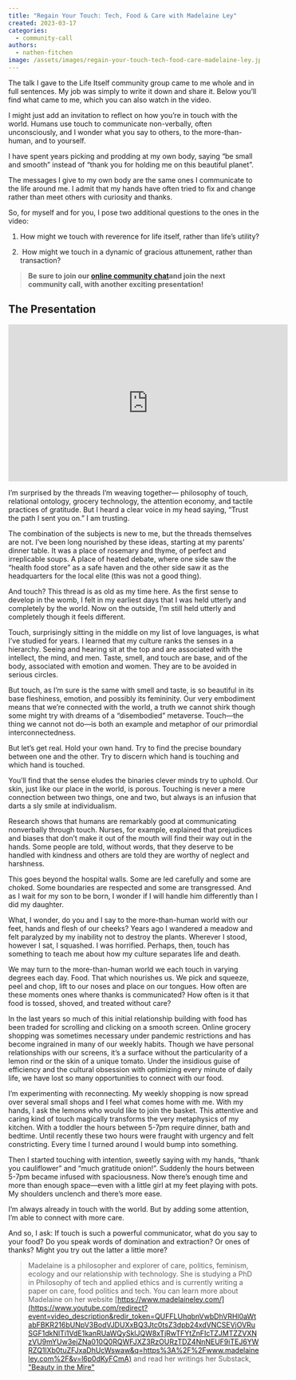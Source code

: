 ```yaml
---
title: "Regain Your Touch: Tech, Food & Care with Madelaine Ley"
created: 2023-03-17
categories: 
  - community-call
authors:
  - nathen-fitchen
image: /assets/images/regain-your-touch-tech-food-care-madelaine-ley.jpg
---
```


The talk I gave to the Life Itself community group came to me whole and in full sentences. My job was simply to write it down and share it. Below you’ll find what came to me, which you can also watch in the video. 

I might just add an invitation to reflect on how you’re in touch with the world. Humans use touch to communicate non-verbally, often unconsciously, and I wonder what you say to others, to the more-than-human, and to yourself. 

I have spent years picking and prodding at my own body, saying “be small and smooth” instead of “thank you for holding me on this beautiful planet”. 

The messages I give to my own body are the same ones I communicate to the life around me. I admit that my hands have often tried to fix and change rather than meet others with curiosity and thanks.  

So, for myself and for you, I pose two additional questions to the ones in the video:

1.  How might we touch with reverence for life itself, rather than life’s utility?
    
2.   How might we touch in a dynamic of gracious attunement, rather than transaction? 


> **Be sure to join our [online community chat](https://chat.whatsapp.com/JNJCTZugNQn1fq89xbHtfA)and join the next community call, with another exciting presentation!**


## The Presentation

<iframe width="560" height="315" src="https://www.youtube.com/embed/l6p0dKyFCmA" title="YouTube video player" frameborder="0" allow="accelerometer; autoplay; clipboard-write; encrypted-media; gyroscope; picture-in-picture; web-share" allowfullscreen></iframe>

I’m surprised by the threads I’m weaving together— philosophy of touch, relational ontology, grocery technology, the attention economy, and tactile practices of gratitude. But I heard a clear voice in my head saying, “Trust the path I sent you on.” I am trusting. 

The combination of the subjects is new to me, but the threads themselves are not. I’ve been long nourished by these ideas, starting at my parents’ dinner table. It was a place of rosemary and thyme, of perfect and irreplicable soups. A place of heated debate, where one side saw the “health food store” as a safe haven and the other side saw it as the headquarters for the local elite (this was not a good thing). 

And touch? This thread is as old as my time here. As the first sense to develop in the womb, I felt in my earliest days that I was held utterly and completely by the world. Now on the outside, I’m still held utterly and completely though it feels different. 

Touch, surprisingly sitting in the middle on my list of love languages, is what I’ve studied for years. I learned that my culture ranks the senses in a hierarchy. Seeing and hearing sit at the top and are associated with the intellect, the mind, and men. Taste, smell, and touch are base, and of the body, associated with emotion and women. They are to be avoided in serious circles. 

But touch, as I’m sure is the same with smell and taste, is so beautiful in its base fleshiness, emotion, and possibly its femininity. Our very embodiment means that we’re connected with the world, a truth we cannot shirk though some might try with dreams of a “disembodied” metaverse. Touch—the thing we cannot not do—is both an example and metaphor of our primordial interconnectedness. 

But let’s get real. Hold your own hand. Try to find the precise boundary between one and the other. Try to discern which hand is touching and which hand is touched. 

You’ll find that the sense eludes the binaries clever minds try to uphold. Our skin, just like our place in the world, is porous. Touching is never a mere connection between two things, one and two, but always is an infusion that darts a sly smile at individualism. 

Research shows that humans are remarkably good at communicating nonverbally through touch. Nurses, for example, explained that prejudices and biases that don’t make it out of the mouth will find their way out in the hands. Some people are told, without words, that they deserve to be handled with kindness and others are told they are worthy of neglect and harshness. 

This goes beyond the hospital walls. Some are led carefully and some are choked. Some boundaries are respected and some are transgressed. And as I wait for my son to be born, I wonder if I will handle him differently than I did my daughter.

What, I wonder, do you and I say to the more-than-human world with our feet, hands and flesh of our cheeks? Years ago I wandered a meadow and felt paralyzed by my inability not to destroy the plants. Wherever I stood, however I sat, I squashed. I was horrified. Perhaps, then, touch has something to teach me about how my culture separates life and death. 

We may turn to the more-than-human world we each touch in varying degrees each day. Food. That which nourishes us. We pick and squeeze, peel and chop, lift to our noses and place on our tongues. How often are these moments ones where thanks is communicated? How often is it that food is tossed, shoved, and treated without care?   

In the last years so much of this initial relationship building with food has been traded for scrolling and clicking on a smooth screen. Online grocery shopping was sometimes necessary under pandemic restrictions and has become ingrained in many of our weekly habits. Though we have personal relationships with our screens, it’s a surface without the particularity of a lemon rind or the skin of a unique tomato. Under the insidious guise of efficiency and the cultural obsession with optimizing every minute of daily life, we have lost so many opportunities to connect with our food.  

I’m experimenting with reconnecting. My weekly shopping is now spread over several small shops and I feel what comes home with me. With my hands, I ask the lemons who would like to join the basket. This attentive and caring kind of touch magically transforms the very metaphysics of my kitchen. With a toddler the hours between 5-7pm require dinner, bath and bedtime. Until recently these two hours were fraught with urgency and felt constricting. Every time I turned around I would bump into something. 

Then I started touching with intention, sweetly saying with my hands, “thank you cauliflower” and “much gratitude onion!”. Suddenly the hours between 5-7pm became infused with spaciousness. Now there’s enough time and more than enough space—even with a little girl at my feet playing with pots. My shoulders unclench and there’s more ease.   

I’m always already in touch with the world. But by adding some attention, I’m able to connect with more care. 

And so, I ask: If touch is such a powerful communicator, what do you say to your food? Do you speak words of domination and extraction? Or ones of thanks? Might you try out the latter a little more?

> Madelaine is a philosopher and explorer of care, politics, feminism, ecology and our relationship with technology. She is studying a PhD in Philosophy of tech and applied ethics and is currently writing a paper on care, food politics and tech. You can learn more about Madelaine on her website [https://www.madelaineley.com/](https://www.youtube.com/redirect?event=video_description&redir_token=QUFFLUhqbnVwbDhVRHl0aWtabFBKR216bUNpV3BodVJDUXxBQ3Jtc0tsZ3dpb24xdVNCSEVjOVRuSGF1dkNlTi1VdE1kanRUaWQySklJQW8xTjRwTFYtZnFIcTZJMTZZVXNzVU9mYUw3ejZNa010Q0RQWFJXZ3RzOURzTDZ4NnNEUF9iTEJ6YWRZQ1lXb0tuZFJxaDhUcWswaw&q=https%3A%2F%2Fwww.madelaineley.com%2F&v=l6p0dKyFCmA) and read her writings her Substack, ["Beauty in the Mire"](https://madelaineley.substack.com/)

